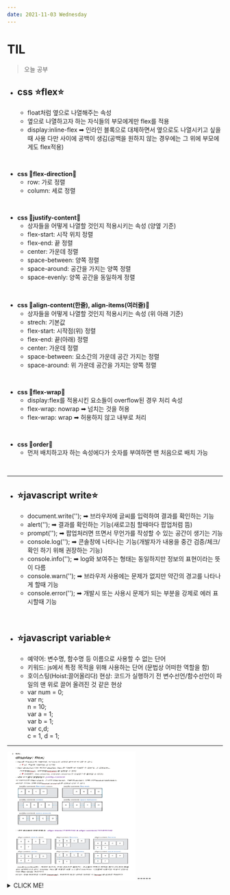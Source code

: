 ```yaml
---
date: 2021-11-03 Wednesday
---
```


# TIL

> 오늘 공부

- **css ⭐flex⭐**
  - 
  - float처럼 옆으로 나열해주는 속성
  - 옆으로 나열하고자 하는 자식들의 부모에게만 flex를 적용
  - display:inline-flex ➡ 인라인 블록으로 대체하면서 옆으로도 나열시키고 싶을 때 사용
    다만 사이에 공백이 생김(공백을 원하지 않는 경우에는 그 위에 부모에게도 flex적용)

<br />

- **css 🚩flex-direction🚩**
  - row: 가로 정렬
  - column: 세로 정렬

<br /> 

- **css 🚩justify-content🚩**
  - 상자들을 어떻게 나열할 것인지 적용시키는 속성 (양옆 기준)
  - flex-start: 시작 위치 정렬
  - flex-end: 끝 정렬
  - center: 가운데 정렬
  - space-between: 양쪽 정렬
  - space-around: 공간을 가지는 양쪽 정렬
  - space-evenly: 양쪽 공간을 동일하게 정렬

<br />  

- **css 🚩align-content(한줄), align-items(여러줄)🚩**
  - 상자들을 어떻게 나열할 것인지 적용시키는 속성 (위 아래 기준)
  - strech: 기본값
  - flex-start: 시작점(위) 정렬
  - flex-end: 끝(아래) 정렬
  - center: 가운데 정렬
  - space-between: 요소간의 가운데 공간 가지는 정렬
  - space-around: 위 가운데 공간을 가지는 양쪽 정렬

<br />

- **css 🚩flex-wrap🚩**
  - display:flex를 적용시킨 요소들이 overflow된 경우 처리 속성
  - flex-wrap: nowrap ➡ 넘치는 것을 허용
  - flex-wrap: wrap ➡ 허용하지 않고 내부로 처리

<br />  

- **css 🚩order🚩**
  - 먼저 배치하고자 하는 속성에다가 숫자를 부여하면 맨 처음으로 배치 가능

<br />  

---
- **⭐javascript write⭐**
  -
  - document.write(''); ➡ 브라우저에 글씨를 입력하여 결과를 확인하는 기능
  - alert(''); ➡ 결과를 확인하는 기능(새로고침 할때마다 팝업처럼 뜸)
  - prompt(''); ➡ 팝업처러면 뜨면서 무언가를 작성할 수 있는 공간이 생기는 기능
  - console.log(''); ➡ 콘솔창에 나타나는 기능(개발자가 내용을 중간 검증/체크/확인 하기 위해 권장하는 기능)
  - console.info(''); ➡ log와 보여주는 형태는 동일하지만 정보의 표현이라는 뜻이 다름
  - console.warn(''); ➡ 브라우저 사용에는 문제가 없지만 약간의 경고를 나타나게 할때 기능
  - console.error(''); ➡ 개발시 또는 사용시 문제가 되는 부분을 강제로 에러 표시할때 기능

<br />

-  **⭐javascript variable⭐**
    -
    - 예약어:  변수명, 함수명 등 이름으로 사용할 수 없는 단어 
    - 키워드: js에서 특정 목적을 위해 사용하는 단어 (문법상 어떠한 역할을 함)
     - 호이스팅(Hoist:끌어올리다) 현상: 코드가 실행하기 전 변수선언/함수선언이 파일의 맨 위로 끌어 올려진 것 같은 현상
    - var num = 0; <br />
      var n; <br />
          n = 10; <br />
      var a = 1; <br />
      var b = 1; <br />
      var c,d; <br />
          c = 1, d = 1;
   
---
<img src="./images/display_flex.png" alt="display:flex" width="300px" height="300px" />
-----
<details>
<summary>CLICK ME!</summary>  

- https://heropy.blog/2018/11/24/css-flexible-box/
- https://hanamon.kr/javascript-%ED%98%B8%EC%9D%B4%EC%8A%A4%ED%8C%85%EC%9D%B4%EB%9E%80-hoisting/

</detials>  

